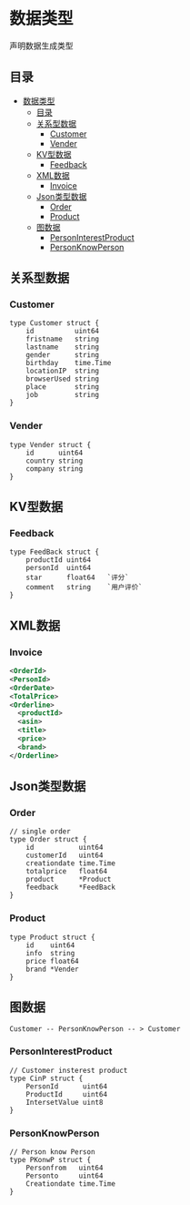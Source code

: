 # 数据类型

声明数据生成类型

## 目录

- [数据类型](#数据类型)
	- [目录](#目录)
	- [关系型数据](#关系型数据)
		- [Customer](#customer)
		- [Vender](#vender)
	- [KV型数据](#kv型数据)
		- [Feedback](#feedback)
	- [XML数据](#xml数据)
		- [Invoice](#invoice)
	- [Json类型数据](#json类型数据)
		- [Order](#order)
		- [Product](#product)
	- [图数据](#图数据)
		- [PersonInterestProduct](#personinterestproduct)
		- [PersonKnowPerson](#personknowperson)

## 关系型数据

### Customer

```golang
type Customer struct {
	id          uint64
	fristname   string
	lastname    string
	gender      string
	birthday    time.Time
	locationIP  string
	browserUsed string
	place       string
	job         string
}
```

### Vender

```golang
type Vender struct {
	id      uint64
	country string
	company string
}
```

## KV型数据

### Feedback

```golang
type FeedBack struct {
	productId uint64
	personId  uint64
	star      float64 	`评分`
	comment   string	`用户评价`
}
```

## XML数据

### Invoice 

```xml
<OrderId>
<PersonId>
<OrderDate>
<TotalPrice>
<Orderline>
  <productId>
  <asin>
  <title>
  <price>
  <brand>
</Orderline>
```
## Json类型数据

### Order

```golang
// single order
type Order struct {
	id           uint64
	customerId   uint64
	creationdate time.Time
	totalprice   float64
	product      *Product
	feedback     *FeedBack
}
```

### Product 

```golang
type Product struct {
	id    uint64
	info  string
	price float64
	brand *Vender
}
```

## 图数据

```
Customer -- PersonKnowPerson -- > Customer
```

### PersonInterestProduct

```golang
// Customer insterest product
type CinP struct {
	PersonId      uint64
	ProductId     uint64
	IntersetValue uint8
}
```

### PersonKnowPerson

```golang
// Person know Person
type PKonwP struct {
	Personfrom   uint64
	Personto     uint64
	Creationdate time.Time
}
```